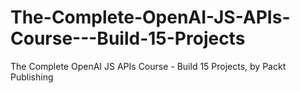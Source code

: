 # The-Complete-OpenAI-JS-APIs-Course---Build-15-Projects
The Complete OpenAI JS APIs Course - Build 15 Projects, by Packt Publishing
